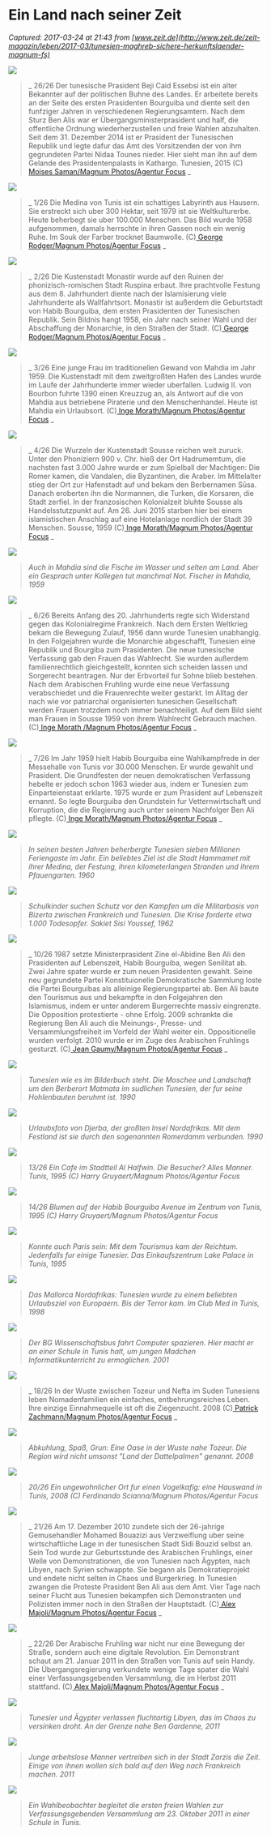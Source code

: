 # Ein Land nach seiner Zeit

_Captured: 2017-03-24 at 21:43 from [www.zeit.de](http://www.zeit.de/zeit-magazin/leben/2017-03/tunesien-maghreb-sichere-herkunftslaender-magnum-fs)_

![](http://img.zeit.de/zeit-magazin/leben/2017-03/tunesien-maghreb-sichere-herkunftslaender-magnum-fs-bilder/tunesien-alltag-leben-magnum-27.jpg/imagegroup/original__827x620__desktop)

> _ 26/26 Der tunesische Prasident Beji Caid Essebsi ist ein alter Bekannter auf der politischen Buhne des Landes. Er arbeitete bereits an der Seite des ersten Prasidenten Bourguiba und diente seit den funfziger Jahren in verschiedenen Regierungsamtern. Nach dem Sturz Ben Alis war er Übergangsministerprasident und half, die offentliche Ordnung wiederherzustellen und freie Wahlen abzuhalten. Seit dem 31. Dezember 2014 ist er Prasident der Tunesischen Republik und legte dafur das Amt des Vorsitzenden der von ihm gegrundeten Partei Nidaa Tounes nieder. Hier sieht man ihn auf dem Gelande des Prasidentenpalasts in Kathargo. Tunesien, 2015 (C)[ Moises Saman/Magnum Photos/Agentur Focus](https://www.magnumphotos.com/) _

![](http://img.zeit.de/zeit-magazin/leben/2017-03/tunesien-maghreb-sichere-herkunftslaender-magnum-fs-bilder/tunesien-alltag-leben-magnum-01.jpg/imagegroup/original__404x620__desktop)

> _ 1/26 Die Medina von Tunis ist ein schattiges Labyrinth aus Hausern. Sie erstreckt sich uber 300 Hektar, seit 1979 ist sie Weltkulturerbe. Heute beherbegt sie uber 100.000 Menschen. Das Bild wurde 1958 aufgenommen, damals herrschte in ihren Gassen noch ein wenig Ruhe. Im Souk der Farber trocknet Baumwolle. (C)[ George Rodger/Magnum Photos/Agentur Focus](https://www.magnumphotos.com/) _

![](http://img.zeit.de/zeit-magazin/leben/2017-03/tunesien-maghreb-sichere-herkunftslaender-magnum-fs-bilder/tunesien-alltag-leben-magnum-02.jpg/imagegroup/original__436x620__desktop)

> _ 2/26 Die Kustenstadt Monastir wurde auf den Ruinen der phonizisch-romischen Stadt Ruspina erbaut. Ihre prachtvolle Festung aus dem 8. Jahrhundert diente nach der Islamisierung viele Jahrhunderte als Wallfahrtsort. Monastir ist außerdem die Geburtstadt von Habib Bourguiba, dem ersten Prasidenten der Tunesischen Republik. Sein Bildnis hangt 1958, ein Jahr nach seiner Wahl und der Abschaffung der Monarchie, in den Straßen der Stadt. (C)[ George Rodger/Magnum Photos/Agentur Focus](https://www.magnumphotos.com/) _

![](http://img.zeit.de/zeit-magazin/leben/2017-03/tunesien-maghreb-sichere-herkunftslaender-magnum-fs-bilder/tunesien-alltag-leben-magnum-03.jpg/imagegroup/original__403x620__desktop)

> _ 3/26 Eine junge Frau im traditionellen Gewand von Mahdia im Jahr 1959. Die Kustenstadt mit dem zweitgroßten Hafen des Landes wurde im Laufe der Jahrhunderte immer wieder uberfallen. Ludwig II. von Bourbon fuhrte 1390 einen Kreuzzug an, als Antwort auf die von Mahdia aus betriebene Piraterie und den Menschenhandel. Heute ist Mahdia ein Urlaubsort. (C)[ Inge Morath/Magnum Photos/Agentur Focus](https://www.magnumphotos.com/) _

![](http://img.zeit.de/zeit-magazin/leben/2017-03/tunesien-maghreb-sichere-herkunftslaender-magnum-fs-bilder/tunesien-alltag-leben-magnum-04.jpg/imagegroup/original__880x583__desktop)

> _ 4/26 Die Wurzeln der Kustenstadt Sousse reichen weit zuruck. Unter den Phoniziern 900 v. Chr. hieß der Ort Hadrumemtum, die nachsten fast 3.000 Jahre wurde er zum Spielball der Machtigen: Die Romer kamen, die Vandalen, die Byzantinen, die Araber. Im Mittelalter stieg der Ort zur Hafenstadt auf und bekam den Berbernamen Sūsa. Danach eroberten ihn die Normannen, die Turken, die Korsaren, die Stadt zerfiel. In der franzosischen Kolonialzeit bluhte Sousse als Handelsstutzpunkt auf. Am 26. Juni 2015 starben hier bei einem islamistischen Anschlag auf eine Hotelanlage nordlich der Stadt 39 Menschen. Sousse, 1959 (C)[ Inge Morath/Magnum Photos/Agentur Focus](https://www.magnumphotos.com/) _

![](http://img.zeit.de/zeit-magazin/leben/2017-03/tunesien-maghreb-sichere-herkunftslaender-magnum-fs-bilder/tunesien-alltag-leben-magnum-05.jpg/imagegroup/original__880x583__desktop)

> _Auch in Mahdia sind die Fische im Wasser und selten am Land. Aber ein Gesprach unter Kollegen tut manchmal Not. Fischer in Mahdia, 1959_

![](http://img.zeit.de/zeit-magazin/leben/2017-03/tunesien-maghreb-sichere-herkunftslaender-magnum-fs-bilder/tunesien-alltag-leben-magnum-06.jpg/imagegroup/original__880x586__desktop)

> _ 6/26 Bereits Anfang des 20. Jahrhunderts regte sich Widerstand gegen das Kolonialregime Frankreich. Nach dem Ersten Weltkrieg bekam die Bewegung Zulauf, 1956 dann wurde Tunesien unabhangig. In den Folgejahren wurde die Monarchie abgeschafft, Tunesien eine Republik und Bourgiba zum Prasidenten. Die neue tunesische Verfassung gab den Frauen das Wahlrecht. Sie wurden außerdem familienrechtlich gleichgestellt, konnten sich scheiden lassen und Sorgerecht beantragen. Nur der Erbvorteil fur Sohne blieb bestehen. Nach dem Arabischen Fruhling wurde eine neue Verfassung verabschiedet und die Frauenrechte weiter gestarkt. Im Alltag der nach wie vor patriarchal organisierten tunesichen Gesellschaft werden Frauen trotzdem noch immer benachteiligt. Auf dem Bild sieht man Frauen in Sousse 1959 von ihrem Wahlrecht Gebrauch machen. (C)[ Inge Morath /Magnum Photos/Agentur Focus](https://www.magnumphotos.com/) _

![](http://img.zeit.de/zeit-magazin/leben/2017-03/tunesien-maghreb-sichere-herkunftslaender-magnum-fs-bilder/tunesien-alltag-leben-magnum-07.jpg/imagegroup/original__880x582__desktop)

> _ 7/26 Im Jahr 1959 hielt Habib Bourguiba eine Wahlkampfrede in der Messehalle von Tunis vor 30.000 Menschen. Er wurde gewahlt und Prasident. Die Grundfesten der neuen demokratischen Verfassung hebelte er jedoch schon 1963 wieder aus, indem er Tunesien zum Einparteienstaat erklarte. 1975 wurde er zum Prasident auf Lebenszeit ernannt. So legte Bourguiba den Grundstein fur Vetternwirtschaft und Korruption, die die Regierung auch unter seinem Nachfolger Ben Ali pflegte. (C)[ Inge Morath/Magnum Photos/Agentur Focus](https://www.magnumphotos.com/) _

![](http://img.zeit.de/zeit-magazin/leben/2017-03/tunesien-maghreb-sichere-herkunftslaender-magnum-fs-bilder/tunesien-alltag-leben-magnum-08.jpg/imagegroup/original__880x594__desktop)

> _In seinen besten Jahren beherbergte Tunesien sieben Millionen Feriengaste im Jahr. Ein beliebtes Ziel ist die Stadt Hammamet mit ihrer Medina, der Festung, ihren kilometerlangen Stranden und ihrem Pfauengarten. 1960_

![](http://img.zeit.de/zeit-magazin/leben/2017-03/tunesien-maghreb-sichere-herkunftslaender-magnum-fs-bilder/tunesien-alltag-leben-magnum-09.jpg/imagegroup/original__880x593__desktop)

> _Schulkinder suchen Schutz vor den Kampfen um die Militarbasis von Bizerta zwischen Frankreich und Tunesien. Die Krise forderte etwa 1.000 Todesopfer. Sakiet Sisi Youssef, 1962_

![](http://img.zeit.de/zeit-magazin/leben/2017-03/tunesien-maghreb-sichere-herkunftslaender-magnum-fs-bilder/10-11-par236670.jpg/imagegroup/original__880x583__desktop)

> _ 10/26 1987 setzte Ministerprasident Zine el-Abidine Ben Ali den Prasidenten auf Lebenszeit, Habib Bourguiba, wegen Senilitat ab. Zwei Jahre spater wurde er zum neuen Prasidenten gewahlt. Seine neu gegrundete Partei Konstituionelle Demokratische Sammlung loste die Partei Bourguibas als alleinige Regierungspartei ab. Ben Ali baute den Tourismus aus und bekampfte in den Folgejahren den Islamismus, indem er unter anderem Burgerrechte massiv eingrenzte. Die Opposition protestierte - ohne Erfolg. 2009 schrankte die Regierung Ben Ali auch die Meinungs-, Presse- und Versammlungsfreiheit im Vorfeld der Wahl weiter ein. Oppositionelle wurden verfolgt. 2010 wurde er im Zuge des Arabischen Fruhlings gesturzt. (C)[ Jean Gaumy/Magnum Photos/Agentur Focus](https://www.magnumphotos.com/) _

![](http://img.zeit.de/zeit-magazin/leben/2017-03/tunesien-maghreb-sichere-herkunftslaender-magnum-fs-bilder/tunesien-alltag-leben-magnum-11.jpg/imagegroup/original__880x587__desktop)

> _Tunesien wie es im Bilderbuch steht. Die Moschee und Landschaft um den Berberort Matmata im sudlichen Tunesien, der fur seine Hohlenbauten beruhmt ist. 1990_

![](http://img.zeit.de/zeit-magazin/leben/2017-03/tunesien-maghreb-sichere-herkunftslaender-magnum-fs-bilder/tunesien-alltag-leben-magnum-12.jpg/imagegroup/original__880x588__desktop)

> _Urlaubsfoto von Djerba, der großten Insel Nordafrikas. Mit dem Festland ist sie durch den sogenannten Romerdamm verbunden. 1990_

![](http://img.zeit.de/zeit-magazin/leben/2017-03/tunesien-maghreb-sichere-herkunftslaender-magnum-fs-bilder/tunesien-alltag-leben-magnum-13.jpg/imagegroup/original__880x602__desktop)

> _13/26 Ein Cafe im Stadtteil Al Halfwin. Die Besucher? Alles Manner. Tunis, 1995 (C) Harry Gruyaert/Magnum Photos/Agentur Focus_

![](http://img.zeit.de/zeit-magazin/leben/2017-03/tunesien-maghreb-sichere-herkunftslaender-magnum-fs-bilder/tunesien-alltag-leben-magnum-14.jpg/imagegroup/original__880x610__desktop)

> _14/26 Blumen auf der Habib Bourguiba Avenue im Zentrum von Tunis, 1995 (C) Harry Gruyaert/Magnum Photos/Agentur Focus_

![](http://img.zeit.de/zeit-magazin/leben/2017-03/tunesien-maghreb-sichere-herkunftslaender-magnum-fs-bilder/tunesien-alltag-leben-magnum-15.jpg/imagegroup/original__880x592__desktop)

> _Konnte auch Paris sein: Mit dem Tourismus kam der Reichtum. Jedenfalls fur einige Tunesier. Das Einkaufszentrum Lake Palace in Tunis, 1995_

![](http://img.zeit.de/zeit-magazin/leben/2017-03/tunesien-maghreb-sichere-herkunftslaender-magnum-fs-bilder/tunesien-alltag-leben-magnum-16.jpg/imagegroup/original__880x586__desktop)

> _Das Mallorca Nordafrikas: Tunesien wurde zu einem beliebten Urlaubsziel von Europaern. Bis der Terror kam. Im Club Med in Tunis, 1998_

![](http://img.zeit.de/zeit-magazin/leben/2017-03/tunesien-maghreb-sichere-herkunftslaender-magnum-fs-bilder/tunesien-alltag-leben-magnum-17.jpg/imagegroup/original__880x579__desktop)

> _Der BG Wissenschaftsbus fahrt Computer spazieren. Hier macht er an einer Schule in Tunis halt, um jungen Madchen Informatikunterricht zu ermoglichen. 2001_

![](http://img.zeit.de/zeit-magazin/leben/2017-03/tunesien-maghreb-sichere-herkunftslaender-magnum-fs-bilder/tunesien-alltag-leben-magnum-18.jpg/imagegroup/original__880x586__desktop)

> _ 18/26 In der Wuste zwischen Tozeur und Nefta im Suden Tunesiens leben Nomadenfamilien ein einfaches, entbehrungsreiches Leben. Ihre einzige Einnahmequelle ist oft die Ziegenzucht. 2008 (C)[ Patrick Zachmann/Magnum Photos/Agentur Focus](https://www.magnumphotos.com/) _

![](http://img.zeit.de/zeit-magazin/leben/2017-03/tunesien-maghreb-sichere-herkunftslaender-magnum-fs-bilder/tunesien-alltag-leben-magnum-19.jpg/imagegroup/original__880x586__desktop)

> _Abkuhlung, Spaß, Grun: Eine Oase in der Wuste nahe Tozeur. Die Region wird nicht umsonst "Land der Dattelpalmen" genannt. 2008_

![](http://img.zeit.de/zeit-magazin/leben/2017-03/tunesien-maghreb-sichere-herkunftslaender-magnum-fs-bilder/tunesien-alltag-leben-magnum-20.jpg/imagegroup/original__880x598__desktop)

> _20/26 Ein ungewohnlicher Ort fur einen Vogelkafig: eine Hauswand in Tunis, 2008 (C) Ferdinando Scianna/Magnum Photos/Agentur Focus_

![](http://img.zeit.de/zeit-magazin/leben/2017-03/tunesien-maghreb-sichere-herkunftslaender-magnum-fs-bilder/nyc110293.jpg/imagegroup/original__827x620__desktop)

> _ 21/26 Am 17. Dezember 2010 zundete sich der 26-jahrige Gemusehandler Mohamed Bouazizi aus Verzweiflung uber seine wirtschaftliche Lage in der tunesischen Stadt Sidi Bouzid selbst an. Sein Tod wurde zur Geburtsstunde des Arabischen Fruhlings, einer Welle von Demonstrationen, die von Tunesien nach Ägypten, nach Libyen, nach Syrien schwappte. Sie begann als Demokratieprojekt und endete nicht selten in Chaos und Burgerkrieg. In Tunesien zwangen die Proteste Prasident Ben Ali aus dem Amt. Vier Tage nach seiner Flucht aus Tunesien bekampfen sich Demonstranten und Polizisten immer noch in den Straßen der Hauptstadt. (C)[ Alex Majoli/Magnum Photos/Agentur Focus](https://www.magnumphotos.com/) _

![](http://img.zeit.de/zeit-magazin/leben/2017-03/tunesien-maghreb-sichere-herkunftslaender-magnum-fs-bilder/nyc110242.jpg/imagegroup/original__827x620__desktop)

> _ 22/26 Der Arabische Fruhling war nicht nur eine Bewegung der Straße, sondern auch eine digitale Revolution. Ein Demonstrant schaut am 21. Januar 2011 in den Straßen von Tunis auf sein Handy. Die Übergangsregierung verkundete wenige Tage spater die Wahl einer Verfassungsgebenden Versammlung, die im Herbst 2011 stattfand. (C)[ Alex Majoli/Magnum Photos/Agentur Focus](https://www.magnumphotos.com/) _

![](http://img.zeit.de/zeit-magazin/leben/2017-03/tunesien-maghreb-sichere-herkunftslaender-magnum-fs-bilder/tunesien-alltag-leben-magnum-23.jpg/imagegroup/original__880x586__desktop)

> _Tunesier und Ägypter verlassen fluchtartig Libyen, das im Chaos zu versinken droht. An der Grenze nahe Ben Gardenne, 2011_

![](http://img.zeit.de/zeit-magazin/leben/2017-03/tunesien-maghreb-sichere-herkunftslaender-magnum-fs-bilder/tunesien-alltag-leben-magnum-24.jpg/imagegroup/original__880x585__desktop)

> _Junge arbeitslose Manner vertreiben sich in der Stadt Zarzis die Zeit. Einige von ihnen wollen sich bald auf den Weg nach Frankreich machen. 2011_

![](http://img.zeit.de/zeit-magazin/leben/2017-03/tunesien-maghreb-sichere-herkunftslaender-magnum-fs-bilder/tunesien-alltag-leben-magnum-25.jpg/imagegroup/original__880x584__desktop)

> _Ein Wahlbeobachter begleitet die ersten freien Wahlen zur Verfassungsgebenden Versammlung am 23. Oktober 2011 in einer Schule in Tunis._
